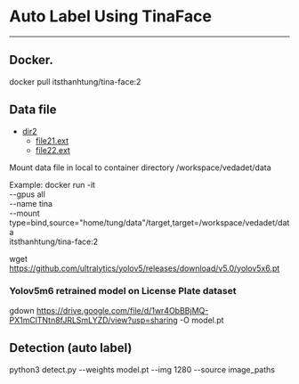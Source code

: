 # Auto Label Using TinaFace


------------
## Docker.
docker pull itsthanhtung/tina-face:2
## Data file
* [dir2](./data)
   * [file21.ext](./data/train2017)
   * [file22.ext](./data/out_annotation)
   
Mount data file in local to container directory /workspace/vedadet/data

Example: docker run -it \
		--gpus all \
		--name tina \
		--mount type=bind,source="home/tung/data"/target,target=/workspace/vedadet/data \
  		itsthanhtung/tina-face:2

wget https://github.com/ultralytics/yolov5/releases/download/v5.0/yolov5x6.pt
### Yolov5m6 retrained model on License Plate dataset
gdown https://drive.google.com/file/d/1wr4ObBBjMQ-PX1mClTNtn8fJRLSmLYZD/view?usp=sharing -O model.pt
## Detection (auto label)
python3 detect.py --weights model.pt --img 1280 --source image_paths



